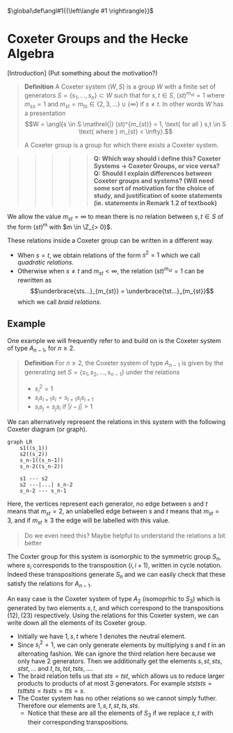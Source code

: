 $\global\def\angl#1{{\left\langle #1 \right\rangle}}$

# Coxeter Groups and the Hecke Algebra

[Introduction]
(Put something about the motivation?)

> **Definition**
> A Coxeter system $(W,S)$ is a group $W$ with a finite set of generators $S = \{s_1, ..., s_n\}\subset W$ such that for $s,t \in S$, $(st)^{m_{st}} = 1$ where $m_{ss} = 1$ and $m_{st} = m_{ts} \in \{2,3,...\} \cup \{\infty\}$ if $s \neq t$. In other words $W$ has a presentation
> $$W = \angl{s \in S \mathrel{|} (st)^{m_{st}} = 1, \text{ for all } s,t \in S \text{ where } m_{st} < \infty}.$$
>
> A Coxeter group is a group for which there exists a Coxeter system.

>>>>> **Q: Which way should i define this? Coxeter Systems -> Coxeter Groups, or vice versa?**
>>>>> **Q: Should I explain differences between Coxeter groups and systems? (Will need some sort of motivation for the choice of study, and justification of some statements (ie. statements in Remark 1.2 of textbook)**

We allow the value $m_{st} = \infty$ to mean there is no relation between $s,t \in S$ of the form $(st)^m$ with $m \in \Z_{> 0}$. 

These relations inside a Coxeter group can be written in a different way.
- When $s = t$, we obtain relations of the form $s^2 = 1$ which we call *quadratic relations*.
- Otherwise when $s \neq t$ and $m_{st} < \infty$, the relation $(st)^{m_{st}} = 1$ can be rewritten as
$$\underbrace{sts...}_{m_{st}} = \underbrace{tst...}_{m_{st}}$$
which we call *braid relations*.


## Example
One example we will frequently refer to and build on is the Coxeter system of type $A_{n-1}$, for $n \geq 2$.

> **Definition**
> For $n \geq 2$, the Coxeter system of type $A_{n-1}$ is given by the generating set $S = \{s_1, s_2, ..., s_{n-1}\}$ under the relations
> - $s_i^2 = 1$
> - $s_i s_{i+1} s_i = s_{i+1} s_i s_{i+1}$
> - $s_i s_j = s_j s_i$ if $|i - j| > 1$


We can alternatively represent the relations in this system with the following Coxeter diagram (or graph).

```mermaid
graph LR
    s1((s_1))
    s2((s_2))
    s_n-1((s_n-1))
    s_n-2((s_n-2))

    s1 --- s2
    s2 ---|...| s_n-2
    s_n-2 --- s_n-1
```
Here, the vertices represent each generator, no edge between $s$ and $t$ means that $m_{st} = 2$, an unlabelled edge between $s$ and $t$ means that $m_{st} = 3$, and if $m_{st} \geq 3$ the edge will be labelled with this value.

> Do we even need this? Maybe helpful to understand the relations a bit better

The Coxter group for this system is isomorphic to the symmetric group $S_n$, where $s_i$ corresponds to the transposition $(i, i+1)$, written in cycle notation. Indeed these transpositions generate $S_n$ and we can easily check that these satisfy the relations for $A_{n-1}$.

An easy case is the Coxeter system of type $A_2$ (isomoprhic to $S_3$) which is generated by two elements $s,t$, and which correspond to the transpositions $(12),(23)$ respectively. Using the relations for this Coxeter system, we can write down all the elements of its Coxeter group.
- Initially we have $1,s,t$ where $1$ denotes the neutral element.
- Since $s_i^2 = 1$, we can only generate elements by multiplying $s$ and $t$ in an alternating fashion. We can ignore the third relation here because we only have 2 generators. Then we additionally get the elements $s, st, sts, stst, ...$ and $t, ts, tst, tsts, ...$.
- The braid relation tells us that $sts = tst$, which allows us to reduce larger products to products of at most 3 generators. For example $stststs = tsttsts = tssts = tts = s$.
- The Coxter system has no other relations so we cannot simply futher. Therefore our elements are $1,s,t,st,ts,sts$.
  - Notice that these are all the elements of $S_3$ if we replace $s,t$ with their corresponding transpositions.




